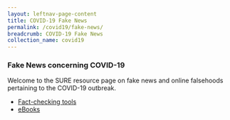 ```yaml
---
layout: leftnav-page-content
title: COVID-19 Fake News
permalink: /covid19/fake-news/
breadcrumb: COVID-19 Fake News
collection_name: covid19
---
```


### Fake News concerning COVID-19 

Welcome to the SURE resource page on fake news and online falsehoods pertaining to the COVID-19 outbreak. 

- [Fact-checking tools](/covid19/tools/)
- [eBooks](/covid19/ebooks/)